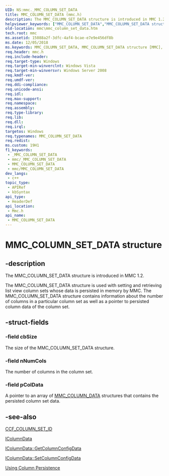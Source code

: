 ```yaml
---
UID: NS:mmc._MMC_COLUMN_SET_DATA
title: MMC_COLUMN_SET_DATA (mmc.h)
description: The MMC_COLUMN_SET_DATA structure is introduced in MMC 1.2.
helpviewer_keywords: ["MMC_COLUMN_SET_DATA","MMC_COLUMN_SET_DATA structure [MMC]","_slate_mmc_column_set_data","mmc.mmc_column_set_data","mmc/MMC_COLUMN_SET_DATA"]
old-location: mmc\mmc_column_set_data.htm
tech.root: mmc
ms.assetid: 15088a2f-3dfc-4af4-bcae-e7e9e456df8b
ms.date: 12/05/2018
ms.keywords: MMC_COLUMN_SET_DATA, MMC_COLUMN_SET_DATA structure [MMC], _slate_mmc_column_set_data, mmc.mmc_column_set_data, mmc/MMC_COLUMN_SET_DATA
req.header: mmc.h
req.include-header: 
req.target-type: Windows
req.target-min-winverclnt: Windows Vista
req.target-min-winversvr: Windows Server 2008
req.kmdf-ver: 
req.umdf-ver: 
req.ddi-compliance: 
req.unicode-ansi: 
req.idl: 
req.max-support: 
req.namespace: 
req.assembly: 
req.type-library: 
req.lib: 
req.dll: 
req.irql: 
targetos: Windows
req.typenames: MMC_COLUMN_SET_DATA
req.redist: 
ms.custom: 19H1
f1_keywords:
 - _MMC_COLUMN_SET_DATA
 - mmc/_MMC_COLUMN_SET_DATA
 - MMC_COLUMN_SET_DATA
 - mmc/MMC_COLUMN_SET_DATA
dev_langs:
 - c++
topic_type:
 - APIRef
 - kbSyntax
api_type:
 - HeaderDef
api_location:
 - Mmc.h
api_name:
 - MMC_COLUMN_SET_DATA
---
```


# MMC_COLUMN_SET_DATA structure


## -description

The 
MMC_COLUMN_SET_DATA structure is introduced in MMC 1.2.

The 
MMC_COLUMN_SET_DATA structure is used with setting and retrieving list view column sets whose data is persisted in memory by MMC. The 
MMC_COLUMN_SET_DATA structure contains information about the number of columns in a particular column set as well as a pointer to persisted column data of the column set.

## -struct-fields

### -field cbSize

The size of the 
MMC_COLUMN_SET_DATA structure.

### -field nNumCols

The number of columns in the column set.

### -field pColData

A pointer to an array of 
<a href="/windows/desktop/api/mmc/ns-mmc-mmc_column_data">MMC_COLUMN_DATA</a> structures that contains the persisted column set data.

## -see-also

<a href="/previous-versions/windows/desktop/mmc/ccf-column-set-id">CCF_COLUMN_SET_ID</a>



<a href="/windows/desktop/api/mmc/nn-mmc-icolumndata">IColumnData</a>



<a href="/windows/desktop/api/mmc/nf-mmc-icolumndata-getcolumnconfigdata">IColumnData::GetColumnConfigData</a>



<a href="/windows/desktop/api/mmc/nf-mmc-icolumndata-setcolumnconfigdata">IColumnData::SetColumnConfigData</a>



<a href="/previous-versions/windows/desktop/mmc/using-column-persistence">Using Column Persistence</a>